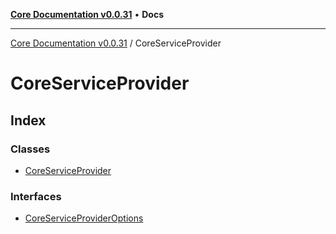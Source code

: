[**Core Documentation v0.0.31**](../README.md) • **Docs**

***

[Core Documentation v0.0.31](../modules.md) / CoreServiceProvider

# CoreServiceProvider

## Index

### Classes

- [CoreServiceProvider](classes/CoreServiceProvider.md)

### Interfaces

- [CoreServiceProviderOptions](interfaces/CoreServiceProviderOptions.md)
